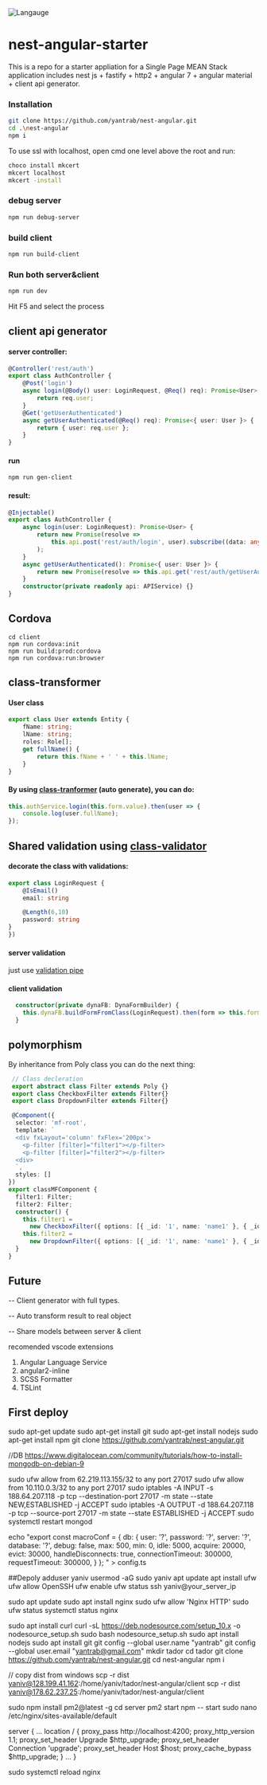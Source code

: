 <img title="Langauge" src="https://badge.langauge.io/yantrab/nest-angular" />

# nest-angular-starter

This is a repo for a starter appliation for a Single Page MEAN Stack application
includes nest js + fastify + http2 + angular 7 + angular material + client api generator.

### Installation

```sh
git clone https://github.com/yantrab/nest-angular.git
cd .\nest-angular
npm i
```

To use ssl with localhost, open cmd one level above the root and run:

```sh
choco install mkcert
mkcert localhost
mkcert -install
```

### debug server

```sh
npm run debug-server
```

### build client

```sh
npm run build-client
```

### Run both server&client

```sh
npm run dev
```

Hit F5 and select the process

## client api generator

#### server controller:

```typescript
@Controller('rest/auth')
export class AuthController {
    @Post('login')
    async login(@Body() user: LoginRequest, @Req() req): Promise<User> {
        return req.user;
    }
    @Get('getUserAuthenticated')
    async getUserAuthenticated(@Req() req): Promise<{ user: User }> {
        return { user: req.user };
    }
}
```

#### run

```sh
npm run gen-client
```

#### result:

```typescript
@Injectable()
export class AuthController {
    async login(user: LoginRequest): Promise<User> {
        return new Promise(resolve =>
            this.api.post('rest/auth/login', user).subscribe((data: any) => resolve(plainToClass(User, <User>data))),
        );
    }
    async getUserAuthenticated(): Promise<{ user: User }> {
        return new Promise(resolve => this.api.get('rest/auth/getUserAuthenticated').subscribe((data: any) => resolve(data)));
    }
    constructor(private readonly api: APIService) {}
}
```

## Cordova

```
cd client
npm run cordova:init
npm run build:prod:cordova
npm run cordova:run:browser
```

## class-transformer

#### User class

```typescript
export class User extends Entity {
    fName: string;
    lName: string;
    roles: Role[];
    get fullName() {
        return this.fName + ' ' + this.lName;
    }
}
```

#### By using [class-tranformer](https://github.com/typestack/class-transformer) (auto generate), you can do:

```typescript
this.authService.login(this.form.value).then(user => {
    console.log(user.fullName);
});
```

## Shared validation using [class-validator](https://github.com/typestack/class-validator)

#### decorate the class with validations:

```typescript
export class LoginRequest {
    @IsEmail()
    email: string

    @Length(6,10)
    password: string
}
})
```

#### server validation

just use [validation pipe](https://docs.nestjs.com/techniques/validation)

#### client validation

```typescript
  constructor(private dynaFB: DynaFormBuilder) {
    this.dynaFB.buildFormFromClass(LoginRequest).then(form => this.form = form);
  }
```

## polymorphism

By inheritance from Poly class you can do the next thing:

```typescript
 // Class decleration
 export abstract class Filter extends Poly {}
 export class CheckboxFilter extends Filter{}
 export class DropdownFilter extends Filter{}

 @Component({
  selector: 'mf-root',
  template: `
  <div fxLayout='column' fxFlex='200px'>
    <p-filter [filter]="filter1"></p-filter>
    <p-filter [filter]="filter2"></p-filter>
  <div>
  `,
  styles: []
})
export classMFComponent {
  filter1: Filter;
  filter2: Filter;
  constructor() {
    this.filter1 =
      new CheckboxFilter({ options: [{ _id: '1', name: 'name1' }, { _id: '2', name: 'name2' }], selected: { _id: '2', name: 'name2' } });
    this.filter2 =
      new DropdownFilter({ options: [{ _id: '1', name: 'name1' }, { _id: '2', name: 'name2' }], selected: { _id: '2', name: 'name2' } });
  }
}
```

## Future

-- Client generator with full types.

-- Auto transform result to real object

-- Share models between server & client

recomended vscode extensions

1. Angular Language Service
2. angular2-inline
3. SCSS Formatter
4. TSLint

## First deploy

sudo apt-get update
sudo apt-get install git
sudo apt-get install nodejs
sudo apt-get install npm
git clone https://github.com/yantrab/nest-angular.git


//DB
https://www.digitalocean.com/community/tutorials/how-to-install-mongodb-on-debian-9

sudo ufw allow from 62.219.113.155/32 to any port 27017
sudo ufw allow from 10.110.0.3/32 to any port 27017
sudo iptables -A INPUT -s 188.64.207.118 -p tcp --destination-port 27017 -m state --state NEW,ESTABLISHED -j ACCEPT
sudo iptables -A OUTPUT -d 188.64.207.118 -p tcp --source-port 27017 -m state --state ESTABLISHED -j ACCEPT
sudo systemctl restart mongod

echo "export const macroConf = {
db: {
user: '?',
password: '?',
server: '?',
database: '?',
debug: false,
max: 500,
min: 0,
idle: 5000,
acquire: 20000,
evict: 30000,
handleDisconnects: true,
connectionTimeout: 300000,
requestTimeout: 300000,
}
};
" > config.ts

##Depoly
adduser yaniv
usermod -aG sudo yaniv
apt update
apt install ufw
ufw allow OpenSSH
ufw enable
ufw status
ssh yaniv@your_server_ip

sudo apt update
sudo apt install nginx
sudo ufw allow 'Nginx HTTP'
sudo ufw status
systemctl status nginx

sudo apt install curl
curl -sL https://deb.nodesource.com/setup_10.x -o nodesource_setup.sh
sudo bash nodesource_setup.sh
sudo apt install nodejs
sudo apt install git
git config --global user.name "yantrab"
git config --global user.email "yantrab@gmail.com"
mkdir tador
cd tador
git clone https://github.com/yantrab/nest-angular.git
cd nest-angular
npm i

// copy dist from windows
scp -r dist yaniv@128.199.41.162:/home/yaniv/tador/nest-angular/client
scp -r dist yaniv@178.62.237.25:/home/yaniv/tador/nest-angular/client


sudo npm install pm2@latest -g
cd server
pm2 start npm -- start
sudo nano /etc/nginx/sites-available/default

server {
...
location / {
        proxy_pass http://localhost:4200;
        proxy_http_version 1.1;
        proxy_set_header Upgrade $http_upgrade;
        proxy_set_header Connection 'upgrade';
        proxy_set_header Host $host;
        proxy_cache_bypass \$http_upgrade;
}
...
}

sudo systemctl reload nginx
